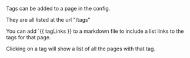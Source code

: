 Tags can be added to a page in the config.

They are all listed at the url "/tags"

You can add `{{ tagLinks }} to a markdown file to include a list links to the tags for that page.

Clicking on a tag will show a list of all the pages with that tag.